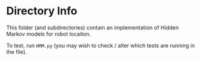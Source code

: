 # Directory Info

This folder (and subdirectories) contain an implementation of Hidden Markov models for robot locaiton.

To test, run `HMM.py` (you may wish to check / alter which tests are running in the file).
